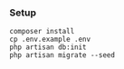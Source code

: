 ### Setup
```hash
composer install
cp .env.example .env
php artisan db:init
php artisan migrate --seed
```
